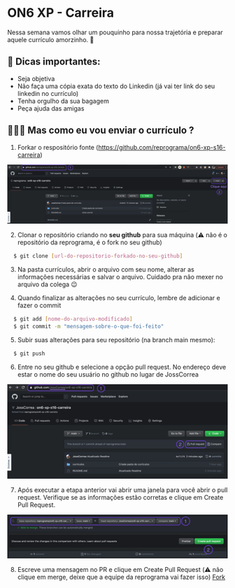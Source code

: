 # ON6 XP - Carreira

Nessa semana vamos olhar um pouquinho para nossa trajetória e preparar aquele currículo amorzinho. 💜

## 📝 Dicas importantes:
- Seja objetiva
- Não faça uma cópia exata do texto do Linkedin (já vai ter link do seu linkedin no currículo)
- Tenha orgulho da sua bagagem
- Peça ajuda das amigas

## 🤷🏾‍♀️ Mas como eu vou enviar o currículo ?
1. Forkar o respositório fonte (https://github.com/reprograma/on6-xp-s16-carreira)

  ![Fork](assets/fork.png)

2. Clonar o repositório criando no **seu github** para sua máquina (⚠️ não é o repositório da reprograma, é o fork no seu github)
  ``` bash
    $ git clone [url-do-repositorio-forkado-no-seu-github]
  ```

3. Na pasta currículos, abrir o arquivo com seu nome, alterar as informações necessárias e salvar o arquivo. Cuidado pra não mexer no arquivo da colega 😉

4. Quando finalizar as alterações no seu currículo, lembre de adicionar e fazer o commit
  ``` bash
    $ git add [nome-do-arquivo-modificado]
    $ git commit -m "mensagem-sobre-o-que-foi-feito"
  ```
5. Subir suas alterações para seu repositório (na branch main mesmo): 
  ``` bash
    $ git push
  ```

6. Entre no seu github e selecione a opção pull request. No endereço deve estar o nome do seu usuário no github no lugar de JossCorrea

 ![Fork](assets/pr.png)

7. Após executar a etapa anterior vai abrir uma janela para você abrir o pull request. Verifique se as informações estão corretas e clique em Create Pull Request.

  ![Fork](assets/pr1.png)

8. Escreve uma mensagem no PR e clique em Create Pull Request (⚠️ não clique em merge, deixe que a equipe da reprograma vai fazer isso)
 [Fork](assets/pr2.png)
